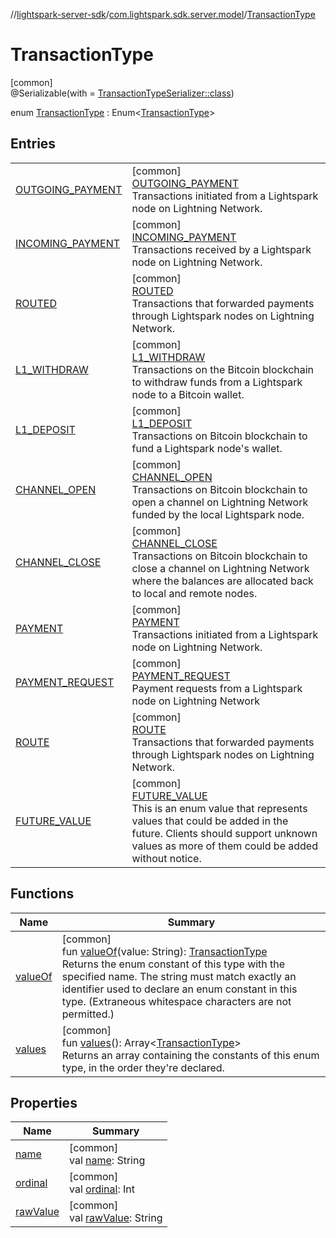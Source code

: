 //[lightspark-server-sdk](../../../index.md)/[com.lightspark.sdk.server.model](../index.md)/[TransactionType](index.md)

# TransactionType

[common]\
@Serializable(with = [TransactionTypeSerializer::class](../-transaction-type-serializer/index.md))

enum [TransactionType](index.md) : Enum&lt;[TransactionType](index.md)&gt;

## Entries

| | |
|---|---|
| [OUTGOING_PAYMENT](-o-u-t-g-o-i-n-g_-p-a-y-m-e-n-t/index.md) | [common]<br>[OUTGOING_PAYMENT](-o-u-t-g-o-i-n-g_-p-a-y-m-e-n-t/index.md)<br>Transactions initiated from a Lightspark node on Lightning Network. |
| [INCOMING_PAYMENT](-i-n-c-o-m-i-n-g_-p-a-y-m-e-n-t/index.md) | [common]<br>[INCOMING_PAYMENT](-i-n-c-o-m-i-n-g_-p-a-y-m-e-n-t/index.md)<br>Transactions received by a Lightspark node on Lightning Network. |
| [ROUTED](-r-o-u-t-e-d/index.md) | [common]<br>[ROUTED](-r-o-u-t-e-d/index.md)<br>Transactions that forwarded payments through Lightspark nodes on Lightning Network. |
| [L1_WITHDRAW](-l1_-w-i-t-h-d-r-a-w/index.md) | [common]<br>[L1_WITHDRAW](-l1_-w-i-t-h-d-r-a-w/index.md)<br>Transactions on the Bitcoin blockchain to withdraw funds from a Lightspark node to a Bitcoin wallet. |
| [L1_DEPOSIT](-l1_-d-e-p-o-s-i-t/index.md) | [common]<br>[L1_DEPOSIT](-l1_-d-e-p-o-s-i-t/index.md)<br>Transactions on Bitcoin blockchain to fund a Lightspark node's wallet. |
| [CHANNEL_OPEN](-c-h-a-n-n-e-l_-o-p-e-n/index.md) | [common]<br>[CHANNEL_OPEN](-c-h-a-n-n-e-l_-o-p-e-n/index.md)<br>Transactions on Bitcoin blockchain to open a channel on Lightning Network funded by the local Lightspark node. |
| [CHANNEL_CLOSE](-c-h-a-n-n-e-l_-c-l-o-s-e/index.md) | [common]<br>[CHANNEL_CLOSE](-c-h-a-n-n-e-l_-c-l-o-s-e/index.md)<br>Transactions on Bitcoin blockchain to close a channel on Lightning Network where the balances are allocated back to local and remote nodes. |
| [PAYMENT](-p-a-y-m-e-n-t/index.md) | [common]<br>[PAYMENT](-p-a-y-m-e-n-t/index.md)<br>Transactions initiated from a Lightspark node on Lightning Network. |
| [PAYMENT_REQUEST](-p-a-y-m-e-n-t_-r-e-q-u-e-s-t/index.md) | [common]<br>[PAYMENT_REQUEST](-p-a-y-m-e-n-t_-r-e-q-u-e-s-t/index.md)<br>Payment requests from a Lightspark node on Lightning Network |
| [ROUTE](-r-o-u-t-e/index.md) | [common]<br>[ROUTE](-r-o-u-t-e/index.md)<br>Transactions that forwarded payments through Lightspark nodes on Lightning Network. |
| [FUTURE_VALUE](-f-u-t-u-r-e_-v-a-l-u-e/index.md) | [common]<br>[FUTURE_VALUE](-f-u-t-u-r-e_-v-a-l-u-e/index.md)<br>This is an enum value that represents values that could be added in the future. Clients should support unknown values as more of them could be added without notice. |

## Functions

| Name | Summary |
|---|---|
| [valueOf](value-of.md) | [common]<br>fun [valueOf](value-of.md)(value: String): [TransactionType](index.md)<br>Returns the enum constant of this type with the specified name. The string must match exactly an identifier used to declare an enum constant in this type. (Extraneous whitespace characters are not permitted.) |
| [values](values.md) | [common]<br>fun [values](values.md)(): Array&lt;[TransactionType](index.md)&gt;<br>Returns an array containing the constants of this enum type, in the order they're declared. |

## Properties

| Name | Summary |
|---|---|
| [name](../-withdrawal-request-status/-f-u-t-u-r-e_-v-a-l-u-e/index.md#-372974862%2FProperties%2F-1086033721) | [common]<br>val [name](../-withdrawal-request-status/-f-u-t-u-r-e_-v-a-l-u-e/index.md#-372974862%2FProperties%2F-1086033721): String |
| [ordinal](../-withdrawal-request-status/-f-u-t-u-r-e_-v-a-l-u-e/index.md#-739389684%2FProperties%2F-1086033721) | [common]<br>val [ordinal](../-withdrawal-request-status/-f-u-t-u-r-e_-v-a-l-u-e/index.md#-739389684%2FProperties%2F-1086033721): Int |
| [rawValue](raw-value.md) | [common]<br>val [rawValue](raw-value.md): String |
